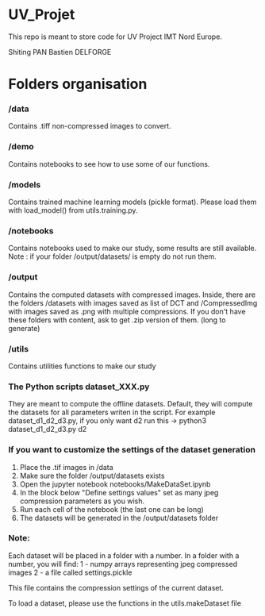 # UV_Projet
This repo is meant to store code for UV Project IMT Nord Europe.

Shiting PAN 
Bastien DELFORGE

# Folders organisation

### /data
Contains .tiff non-compressed images to convert.
### /demo
Contains notebooks to see how to use some of our functions.
### /models
Contains trained machine learning models (pickle format). Please load them with load_model() from utils.training.py.
### /notebooks
Contains notebooks used to make our study, some results are still available. Note : if your folder /output/datasets/ is empty do not run them.
### /output
Contains the computed datasets with compressed images. Inside, there are the folders /datasets with images saved as list of DCT and /CompressedImg with images saved as .png with multiple compressions.
If you don't have these folders with content, ask to get .zip version of them. (long to generate)
### /utils
Contains utilities functions to make our study
### The Python scripts dataset_XXX.py
They are meant to compute the offline datasets. Default, they will compute the datasets for all parameters writen in the script.
For example dataset_d1_d2_d3.py, if you only want d2 run this -> python3 dataset_d1_d2_d3.py d2


### If you want to customize the settings of the dataset generation
1) Place the .tif images in /data
2) Make sure the folder /output/datasets exists
3) Open the jupyter notebook notebooks/MakeDataSet.ipynb
4) In the block below "Define settings values" set as many jpeg compression parameters as you wish.
5) Run each cell of the notebook (the last one can be long)
6) The datasets will be generated in the /output/datasets folder

### Note: 
Each dataset will be placed in a folder with a number. In a folder with a number, you will find: 
1 - numpy arrays representing jpeg compressed images
2 - a file called settings.pickle

This file contains the compression settings of the current dataset.

To load a dataset, please use the functions in the utils.makeDataset file

